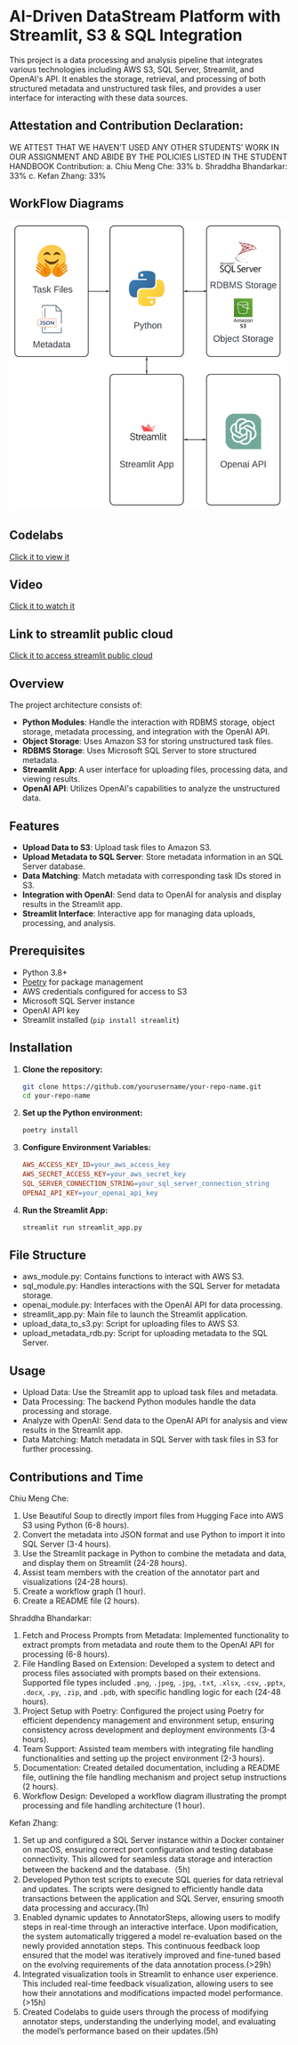 # AI-Driven DataStream Platform with Streamlit, S3 & SQL Integration

This project is a data processing and analysis pipeline that integrates various technologies including AWS S3, SQL Server, Streamlit, and OpenAI's API. It enables the storage, retrieval, and processing of both structured metadata and unstructured task files, and provides a user interface for interacting with these data sources.

## Attestation and Contribution Declaration:
WE ATTEST THAT WE HAVEN’T USED ANY OTHER STUDENTS’ WORK IN OUR
ASSIGNMENT AND ABIDE BY THE POLICIES LISTED IN THE STUDENT HANDBOOK
Contribution:
a. Chiu Meng Che: 33%
b. Shraddha Bhandarkar: 33%
c. Kefan Zhang: 33%

## WorkFlow Diagrams

![workflow](images/big_data_assignment1.jpeg)

## Codelabs

[Click it to view it](https://docs.google.com/document/d/1VWno-QaJeqhGaypo58udlU1Fef-GXxOGoRelIDyttXA/edit#heading=h.dcfpcyumt53x
) 
## Video 

[Click it to watch it](https://youtu.be/pWp70t16a5o)

## Link to streamlit public cloud

[Click it to access streamlit public cloud](https://teams.microsoft.com/l/message/48:notes/1727471199606?context=%7B%22contextType%22%3A%22chat%22%7D) 

## Overview

The project architecture consists of:

- **Python Modules**: Handle the interaction with RDBMS storage, object storage, metadata processing, and integration with the OpenAI API.
- **Object Storage**: Uses Amazon S3 for storing unstructured task files.
- **RDBMS Storage**: Uses Microsoft SQL Server to store structured metadata.
- **Streamlit App**: A user interface for uploading files, processing data, and viewing results.
- **OpenAI API**: Utilizes OpenAI's capabilities to analyze the unstructured data.

## Features

- **Upload Data to S3**: Upload task files to Amazon S3.
- **Upload Metadata to SQL Server**: Store metadata information in an SQL Server database.
- **Data Matching**: Match metadata with corresponding task IDs stored in S3.
- **Integration with OpenAI**: Send data to OpenAI for analysis and display results in the Streamlit app.
- **Streamlit Interface**: Interactive app for managing data uploads, processing, and analysis.

## Prerequisites

- Python 3.8+
- [Poetry](https://python-poetry.org/) for package management
- AWS credentials configured for access to S3
- Microsoft SQL Server instance
- OpenAI API key
- Streamlit installed (`pip install streamlit`)

## Installation

1. **Clone the repository:**
   ```bash
   git clone https://github.com/yourusername/your-repo-name.git
   cd your-repo-name
2. **Set up the Python environment:**
   ```bash
   poetry install
4. **Configure Environment Variables:**
   ```makefile
   AWS_ACCESS_KEY_ID=your_aws_access_key
   AWS_SECRET_ACCESS_KEY=your_aws_secret_key
   SQL_SERVER_CONNECTION_STRING=your_sql_server_connection_string
   OPENAI_API_KEY=your_openai_api_key
5. **Run the Streamlit App:**
   ```bash
   streamlit run streamlit_app.py

## File Structure

- aws_module.py: Contains functions to interact with AWS S3.
- sql_module.py: Handles interactions with the SQL Server for metadata storage.
- openai_module.py: Interfaces with the OpenAI API for data processing.
- streamlit_app.py: Main file to launch the Streamlit application.
- upload_data_to_s3.py: Script for uploading files to AWS S3.
- upload_metadata_rdb.py: Script for uploading metadata to the SQL Server.

## Usage

- Upload Data: Use the Streamlit app to upload task files and metadata.
- Data Processing: The backend Python modules handle the data processing and storage.
- Analyze with OpenAI: Send data to the OpenAI API for analysis and view results in the Streamlit app.
- Data Matching: Match metadata in SQL Server with task files in S3 for further processing.

## Contributions and Time

Chiu Meng Che:
1. Use Beautiful Soup to directly import files from Hugging Face into AWS S3 using Python (6-8 hours).
2. Convert the metadata into JSON format and use Python to import it into SQL Server (3-4 hours).
3. Use the Streamlit package in Python to combine the metadata and data, and display them on Streamlit (24-28 hours).
4. Assist team members with the creation of the annotator part and visualizations (24-28 hours).
5. Create a workflow graph (1 hour).
6. Create a README file (2 hours).

Shraddha Bhandarkar: 
1. Fetch and Process Prompts from Metadata: Implemented functionality to extract prompts from metadata and route them to the OpenAI API for processing (6-8 hours). 
2. File Handling Based on Extension: Developed a system to detect and process files associated with prompts based on their extensions. Supported file types included `.png`, `.jpeg`, `.jpg`, `.txt`, `.xlsx`, `.csv`, `.pptx`, `.docx`, `.py`, `.zip`, and `.pdb`, with         specific handling logic for each (24-48 hours). 
3. Project Setup with Poetry: Configured the project using Poetry for efficient dependency management and environment setup, ensuring consistency across development and deployment environments (3-4 hours).
4. Team Support: Assisted team members with integrating file handling functionalities and setting up the project environment (2-3 hours). 
5. Documentation: Created detailed documentation, including a README file, outlining the file handling mechanism and project setup instructions (2 hours). 
6. Workflow Design: Developed a workflow diagram illustrating the prompt processing and file handling architecture (1 hour).

Kefan Zhang:
1. Set up and configured a SQL Server instance within a Docker container on macOS, ensuring correct port configuration and testing database connectivity. This allowed for seamless data storage and interaction between the backend and the database.（5h)
2. Developed Python test scripts to execute SQL queries for data retrieval and updates. The scripts were designed to efficiently handle data transactions between the application and SQL Server, ensuring smooth data processing and accuracy.(1h)
3. Enabled dynamic updates to AnnotatorSteps, allowing users to modify steps in real-time through an interactive interface. Upon modification, the system automatically triggered a model re-evaluation based on the newly provided annotation steps. This continuous            feedback loop ensured that the model was iteratively improved and fine-tuned based on the evolving requirements of the data annotation process.(>29h)
4. Integrated visualization tools in Streamlit to enhance user experience. This included real-time feedback visualization, allowing users to see how their annotations and modifications impacted model performance. (>15h)
5. Created Codelabs to guide users through the process of modifying annotator steps, understanding the underlying model, and evaluating the model’s performance based on their updates.(5h)
